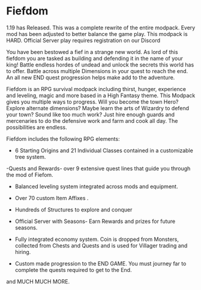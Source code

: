 # Fiefdom
1.19 has Released.  This was a complete rewrite of the entire modpack.    Every mod has been adjusted to better balance the game play.   This modpack is HARD.  Official Server play requires registration on our Discord  

 

 

You have been bestowed a fief in a strange new world.   As lord of this fiefdom you are tasked as building and defending it in the name of your king!   Battle endless hordes of undead and unlock the secrets this world has to offer.  Battle across multiple Dimensions in your quest to reach the end.  An all new END quest progression helps make add to the adventure.  

 

Fiefdom is an RPG survival modpack including thirst, hunger, experience and leveling, magic and more based in a High Fantasy theme.    This Modpack gives you multiple ways to progress.  Will you become the town Hero?  Explore alternate dimensions?  Maybe learn the arts of Wizardry to defend your town? Sound like too much work?  Just hire enough guards and mercenaries to do the defensive work and farm and cook all day.   The possibilities are endless.  

 

Fiefdom includes the following RPG elements:

- 6 Starting Origins and 21 Individual Classes contained in a customizable tree system.

-Quests and Rewards-  over 9 extensive  quest lines that guide you through the mod of Fiefom.

- Balanced leveling system integrated across mods and equipment.  

- Over 70 custom Item Affixes .   

- Hundreds of Structures to explore and conquer

- Official Server with Seasons-  Earn Rewards and prizes for future seasons.

- Fully integrated economy system.  Coin is dropped from Monsters, collected from Chests and Quests and is used for Villager trading and hiring.

- Custom made progression to the END GAME.  You must journey far to complete the quests required to get to the End.  

 

and MUCH MUCH MORE.
